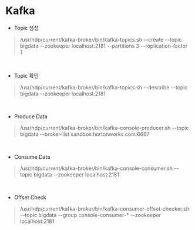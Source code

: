 Kafka
==================

- Topic 생성
> /usr/hdp/current/kafka-broker/bin/kafka-topics.sh --create --topic bigdata --zookeeper localhost:2181 --partitions 3 --replication-factor 1

<br>

- Topic 확인
> /usr/hdp/current/kafka-broker/bin/kafka-topics.sh --describe --topic bigdata --zookeeper localhost:2181

<br>

- Produce Data
> /usr/hdp/current/kafka-broker/bin/kafka-console-producer.sh --topic bigdata --broker-list sandbox.hortonworks.com:6667

<br>

- Consume Data
> /usr/hdp/current/kafka-broker/bin/kafka-console-consumer.sh --topic bigdata --zookeeper localhost:2181

<br>

- Offset Check
> /usr/hdp/current/kafka-broker/bin/kafka-consumer-offset-checker.sh --topic bigdata --group console-consumer-* --zookeeper localhost:2181
